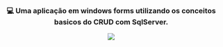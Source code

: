 
<h3 align="center">
💻 Uma aplicação em windows forms utilizando os conceitos basicos do CRUD com SqlServer.
</h3>
<div align="center">
  <img  src="https://media.discordapp.net/attachments/1098139264258158602/1114511035404132403/image.png"/>
</div>
